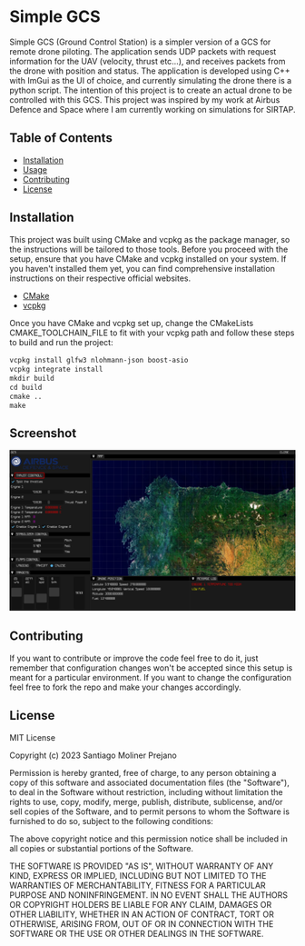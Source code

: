 # Simple GCS

Simple GCS (Ground Control Station) is a simpler version of a GCS for remote drone piloting. The application sends UDP packets with request information for the UAV (velocity, thrust etc…), and receives packets from the drone with position and status. The application is developed using C++ with ImGui as the UI of choice, and currently simulating the drone there is a python script. The intention of this project is to create an actual drone to be controlled with this GCS. This project was inspired by my work at Airbus Defence and Space where I am currently working on simulations for SIRTAP.

## Table of Contents

- [Installation](#installation)
- [Usage](#usage)
- [Contributing](#contributing)
- [License](#license)

## Installation

This project was built using CMake and vcpkg as the package manager, so the instructions will be tailored to those tools. Before you proceed with the setup, ensure that you have CMake and vcpkg installed on your system. If you haven't installed them yet, you can find comprehensive installation instructions on their respective official websites.

- [CMake](https://cmake.org/download/)
- [vcpkg](https://vcpkg.io/en/getting-started)

Once you have CMake and vcpkg set up, change the CMakeLists CMAKE_TOOLCHAIN_FILE to fit with your vcpkg path and follow these steps to build and run the project:

```
vcpkg install glfw3 nlohmann-json boost-asio
vcpkg integrate install
mkdir build
cd build
cmake ..
make
```

## Screenshot

![Screenshot](images/Screenshot.png)

## Contributing

If you want to contribute or improve the code feel free to do it, just remember that configuration changes won't be accepted since this setup is meant for a particular environment. If you want to change the configuration feel free to fork the repo and make your changes accordingly.

## License

MIT License

Copyright (c) 2023 Santiago Moliner Prejano

Permission is hereby granted, free of charge, to any person obtaining a copy
of this software and associated documentation files (the "Software"), to deal
in the Software without restriction, including without limitation the rights
to use, copy, modify, merge, publish, distribute, sublicense, and/or sell
copies of the Software, and to permit persons to whom the Software is
furnished to do so, subject to the following conditions:

The above copyright notice and this permission notice shall be included in all
copies or substantial portions of the Software.

THE SOFTWARE IS PROVIDED "AS IS", WITHOUT WARRANTY OF ANY KIND, EXPRESS OR
IMPLIED, INCLUDING BUT NOT LIMITED TO THE WARRANTIES OF MERCHANTABILITY,
FITNESS FOR A PARTICULAR PURPOSE AND NONINFRINGEMENT. IN NO EVENT SHALL THE
AUTHORS OR COPYRIGHT HOLDERS BE LIABLE FOR ANY CLAIM, DAMAGES OR OTHER
LIABILITY, WHETHER IN AN ACTION OF CONTRACT, TORT OR OTHERWISE, ARISING FROM,
OUT OF OR IN CONNECTION WITH THE SOFTWARE OR THE USE OR OTHER DEALINGS IN THE
SOFTWARE.
